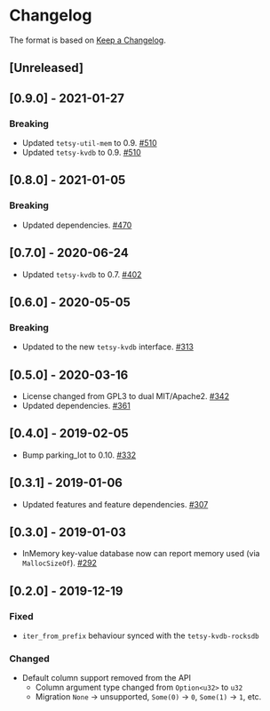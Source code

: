 # Changelog

The format is based on [Keep a Changelog].

[Keep a Changelog]: http://keepachangelog.com/en/1.0.0/

## [Unreleased]

## [0.9.0] - 2021-01-27
### Breaking
- Updated `tetsy-util-mem` to 0.9. [#510](https://github.com/tetcoin/tetsy-common/pull/510)
- Updated `tetsy-kvdb` to 0.9. [#510](https://github.com/tetcoin/tetsy-common/pull/510)

## [0.8.0] - 2021-01-05
### Breaking
- Updated dependencies. [#470](https://github.com/tetcoin/tetsy-common/pull/470)

## [0.7.0] - 2020-06-24
- Updated `tetsy-kvdb` to 0.7. [#402](https://github.com/tetcoin/tetsy-common/pull/402)

## [0.6.0] - 2020-05-05
### Breaking
- Updated to the new `tetsy-kvdb` interface. [#313](https://github.com/tetcoin/tetsy-common/pull/313)

## [0.5.0] - 2020-03-16
- License changed from GPL3 to dual MIT/Apache2. [#342](https://github.com/tetcoin/tetsy-common/pull/342)
- Updated dependencies. [#361](https://github.com/tetcoin/tetsy-common/pull/361)

## [0.4.0] - 2019-02-05
- Bump parking_lot to 0.10. [#332](https://github.com/tetcoin/tetsy-common/pull/332)

## [0.3.1] - 2019-01-06
- Updated features and feature dependencies. [#307](https://github.com/tetcoin/tetsy-common/pull/307)

## [0.3.0] - 2019-01-03
- InMemory key-value database now can report memory used (via `MallocSizeOf`). [#292](https://github.com/tetcoin/tetsy-common/pull/292)

## [0.2.0] - 2019-12-19
### Fixed
- `iter_from_prefix` behaviour synced with the `tetsy-kvdb-rocksdb`
### Changed
- Default column support removed from the API
  - Column argument type changed from `Option<u32>` to `u32`
  - Migration `None` -> unsupported, `Some(0)` -> `0`, `Some(1)` -> `1`, etc.
